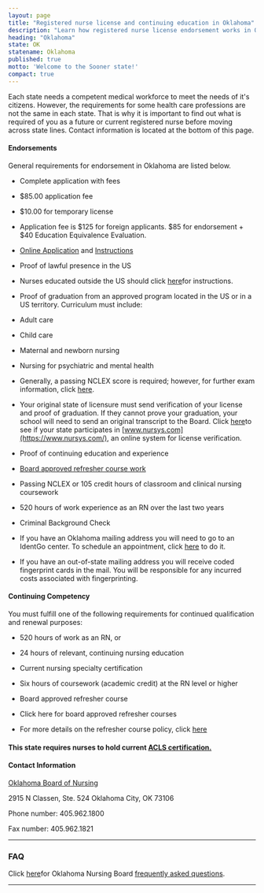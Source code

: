 ```yaml
---
layout: page
title: "Registered nurse license and continuing education in Oklahoma"
description: "Learn how registered nurse license endorsement works in Oklahoma. Including transferring from another state and online training requirements.\r"
heading: "Oklahoma"
state: OK
statename: Oklahoma
published: true
motto: 'Welcome to the Sooner state!'
compact: true
---
```


Each state needs a competent medical workforce to meet the needs of it's
citizens. However, the requirements for some health care professions are
not the same in each state. That is why it is important to find out what
is required of you as a future or current registered nurse before moving
across state lines. Contact information is located at the bottom of this
page.

#### Endorsements

General requirements for endorsement in Oklahoma are listed below.

-   Complete application with fees

  -   \$85.00 application fee

  -   \$10.00 for temporary license

  -   Application fee is \$125 for foreign applicants. \$85 for
        endorsement + \$40 Education Equivalence Evaluation.

  -   [Online
        Application](https://oklahoma.gov/nursing/forms.html)
        and [Instructions](https://oklahoma.gov/content/dam/ok/en/nursing/documents/endorseused07.pdf)

-   Proof of lawful presence in the US

  -   Nurses educated outside the US should click
        [here](https://oklahoma.gov/content/dam/ok/en/nursing/documents/universalRNLPNForeign.pdf)for
        instructions.

-   Proof of graduation from an approved program located in the US or in
    a US territory. Curriculum must include:

  -   Adult care

  -   Child care

  -   Maternal and newborn nursing

  -   Nursing for psychiatric and mental health

-   Generally, a passing NCLEX score is required; however, for further
    exam information, click
    [here](https://www.ok.gov/nursing/).

-   Your original state of licensure must send verification of your
    license and proof of graduation. If they cannot prove your
    graduation, your school will need to send an original transcript to
    the Board. Click [here](https://www.nursys.com/)to see if your state
    participates in [www.nursys.com](https://www.nursys.com/), an online
    system for license verification.

-   Proof of continuing education and experience

  -   [Board approved refresher course
        work](https://oklahoma.gov/content/dam/ok/en/careertech/educators/health-careers-education/conferences-training-workshops/nurse-refersher/nurse-refresher-course-flyer.pdf)

  -   Passing NCLEX or 105 credit hours of classroom and clinical
        nursing coursework

  -   520 hours of work experience as an RN over the last two years

-   Criminal Background Check

-   If you have an Oklahoma mailing address you will need to go to an
    IdentGo center. To schedule an appointment, click
    [here](https://www.identogo.com/) to do it.

-   If you have an out-of-state mailing address you will receive coded
    fingerprint cards in the mail. You will be responsible for any
    incurred costs associated with fingerprinting.

#### Continuing Competency

You must fulfill one of the following requirements for continued
qualification and renewal purposes:

-   520 hours of work as an RN, or

-   24 hours of relevant, continuing nursing education

-   Current nursing specialty certification

-   Six hours of coursework (academic credit) at the RN level or higher

-   Board approved refresher course

  -   Click here for board approved refresher courses

  -   For more details on the refresher course policy, click
        [here](https://proxy-us.steganos.com/browse.php?u=W%2BwQIHSn91bGfqQxMkASP8VIsFZG3V9H2Kplk2iC%2Bo5Sh3DhRVNPetnLtAeK8nhkkqiMXd2Y3doOQ%2FE1ffShQc0h&b=5)

#### This state requires nurses to hold current [ACLS certification.](https://www.acls.net/oklahoma-acls-pals-bls)

#### Contact Information

[Oklahoma Board of Nursing](https://oklahoma.gov/nursing.html)

2915 N Classen, Ste. 524
Oklahoma City, OK 73106

Phone number: 405.962.1800

Fax number: 405.962.1821

* * * * *

### FAQ

Click [here](https://oklahoma.gov/content/dam/ok/en/nursing/documents/reinstateappl07.pdf)for Oklahoma
Nursing Board [frequently asked
questions](https://oklahoma.gov/content/dam/ok/en/nursing/documents/reinstateappl07.pdf).

* * * * *
